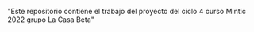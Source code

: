"Este repositorio contiene el trabajo del proyecto del ciclo 4 curso Mintic 2022 grupo La Casa Beta"
